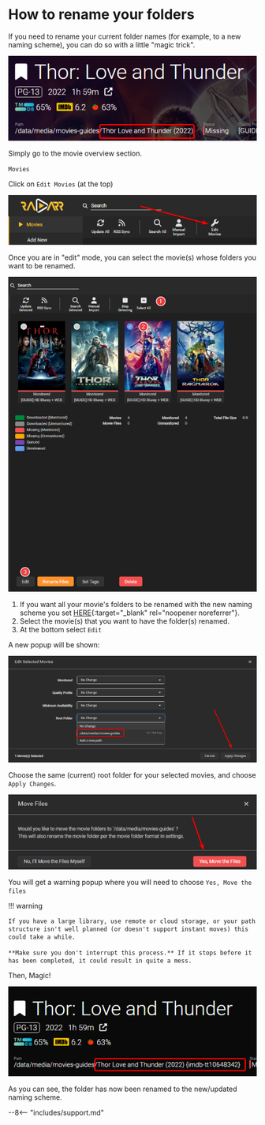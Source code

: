 # How to rename your folders

If you need to rename your current folder names (for example, to a new naming scheme), you can do so with a little "magic trick".

![!radarr-wrong-folder-name](images/radarr-wrong-folder-name.png)

Simply go to the movie overview section.

`Movies`

Click on `Edit Movies` (at the top)

![!radarr-movie-editor](images/radarr-movie-editor.png)

Once you are in "edit" mode, you can select the movie(s) whose folders you want to be renamed.

![!radarr-movie-editor-select](images/radarr-movie-editor-select.png)

1. If you want all your movie's folders to be renamed with the new naming scheme you set [HERE](/Radarr/Radarr-recommended-naming-scheme){:target="\_blank" rel="noopener noreferrer"}.
1. Select the movie(s) that you want to have the folder(s) renamed.
1. At the bottom select `Edit`

A new popup will be shown:

![!radarr-edit-selected-movies](images/radarr-edit-selected-movies.png)

Choose the same (current) root folder for your selected movies, and choose `Apply Changes`.

![!radarr-movie-editor-move-files-yes](images/radarr-movie-editor-move-files-yes.png)

You will get a warning popup where you will need to choose `Yes, Move the files`

!!! warning

    If you have a large library, use remote or cloud storage, or your path structure isn't well planned (or doesn't support instant moves) this could take a while.

    **Make sure you don't interrupt this process.** If it stops before it has been completed, it could result in quite a mess.

Then, Magic!

![!radarr-correct-folder-name](images/radarr-correct-folder-name.png)

As you can see, the folder has now been renamed to the new/updated naming scheme.

--8<-- "includes/support.md"

